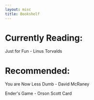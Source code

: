 ```yaml
---
layout: misc
title: Bookshelf 
---
```


# Currently Reading:

Just for Fun - Linus Torvalds

# Recommended:

You are Now Less Dumb - David McRaney

Ender's Game - Orson Scott Card
